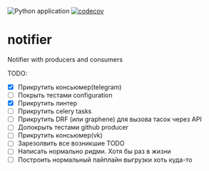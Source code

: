 ![Python application](https://github.com/HagasSaan/notifier/workflows/Python%20application/badge.svg)
[![codecov](https://codecov.io/gh/HagasSaan/notifier/branch/master/graph/badge.svg)](https://codecov.io/gh/HagasSaan/notifier)

# notifier
Notifier with producers and consumers


TODO:
- [x] Прикрутить консьюмер(telegram)
- [ ] Покрыть тестами configuration
- [x] Прикрутить линтер
- [ ] Прикрутить celery tasks
- [ ] Прикрутить DRF (или graphene) для вызова тасок через API
- [ ] Допокрыть тестами github producer
- [ ] Прикрутить консьюмер(vk)
- [ ] Зарезолвить все возникшие TODO
- [ ] Написать нормально ридми. Хотя бы раз в жизни
- [ ] Построить нормальный пайплайн выгрузки хоть куда-то
